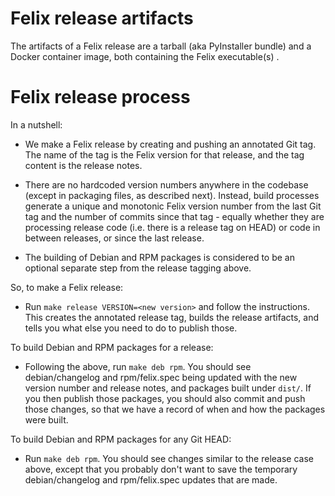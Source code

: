 # Felix release artifacts

The artifacts of a Felix release are a tarball (aka PyInstaller
bundle) and a Docker container image, both containing the Felix
executable(s) .

# Felix release process

In a nutshell:

- We make a Felix release by creating and pushing an annotated Git tag.  The
  name of the tag is the Felix version for that release, and the tag content is
  the release notes.

- There are no hardcoded version numbers anywhere in the codebase (except in
  packaging files, as described next).  Instead, build processes generate a
  unique and monotonic Felix version number from the last Git tag and the
  number of commits since that tag - equally whether they are processing
  release code (i.e. there is a release tag on HEAD) or code in between
  releases, or since the last release.

- The building of Debian and RPM packages is considered to be an optional
  separate step from the release tagging above.

So, to make a Felix release:

- Run `make release VERSION=<new version>` and follow the instructions.  This
  creates the annotated release tag, builds the release artifacts, and tells
  you what else you need to do to publish those.

To build Debian and RPM packages for a release:

- Following the above, run `make deb rpm`.  You should see debian/changelog and
  rpm/felix.spec being updated with the new version number and release notes,
  and packages built under `dist/`.  If you then publish those packages, you
  should also commit and push those changes, so that we have a record of when
  and how the packages were built.

To build Debian and RPM packages for any Git HEAD:

- Run `make deb rpm`.  You should see changes similar to the release case
  above, except that you probably don't want to save the temporary
  debian/changelog and rpm/felix.spec updates that are made.
